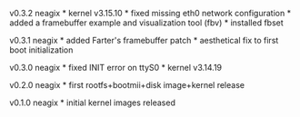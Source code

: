 v0.3.2 neagix
	* kernel v3.15.10
	* fixed missing eth0 network configuration
	* added a framebuffer example and visualization tool (fbv)
	* installed fbset

v0.3.1 neagix
	* added Farter's framebuffer patch
	* aesthetical fix to first boot initialization

v0.3.0 neagix
	* fixed INIT error on ttyS0
	* kernel v3.14.19

v0.2.0 neagix
	* first rootfs+bootmii+disk image+kernel release


v0.1.0 neagix
	* initial kernel images released
